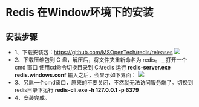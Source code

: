 # Redis 在Window环境下的安装

## 安装步骤
- 1、下载安装包：https://github.com/MSOpenTech/redis/releases
![](/img/download.png)
- 2、下载压缩包到 C 盘，解压后，将文件夹重新命名为 redis。
_ 打开一个 cmd 窗口 使用cd命令切换目录到 C:\redis 运行 **redis-server.exe redis.windows.conf** 输入之后，会显示如下界面：
![](/img/redis_start.png)    
- 3、另启一个cmd窗口，原来的不要关闭，不然就无法访问服务端了。切换到redis目录下运行 **redis-cli.exe -h 127.0.0.1 -p 6379** 
- 4、安装完成。
             
             
